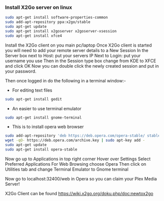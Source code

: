 ### Install X2Go server on linux

```sh
sudo apt-get install software-properties-common
sudo add-apt-repository ppa:x2go/stable
sudo apt-get update
sudo apt-get install x2goserver x2goserver-xsession
sudo apt-get install xfce4
```

Install the X2Go client on you main pc/laptop
Once X2Go client is started you will need to add your remote server details to a New Session
In the Server box next to Host: put your servers IP
Next to Login: put your username you use
Then in the Session type box change from KDE to XFCE and click OK
Now you can double click the newly created session and put in your password.

Then once logged in do the following in a terminal window:-
- For editing text files
```sh
sudo apt-get install gedit
```
- An easier to use terminal emulator
```sh
sudo apt-get install gnome-terminal
```
- This is to install opera web browser
```sh
sudo add-apt-repository 'deb https://deb.opera.com/opera-stable/ stable non-free'
wget -qO- https://deb.opera.com/archive.key | sudo apt-key add -
sudo apt-get update
sudo apt-get install opera-stable
```
Now go up to Applications in top right corner
Hover over Settings
Select Preferred Applications
For Web Browsing choose Opera
Then click on Utilities tab and change Terminal Emulator to Gnome terminal

Now go to localhost:32400/web in Opera so you can claim your Plex Media Server!

X2Go Client can be found https://wiki.x2go.org/doku.php/doc:newtox2go
